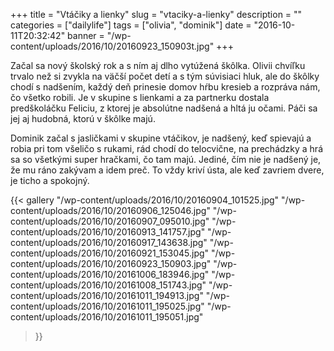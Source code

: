 +++
title = "Vtáčiky a lienky"
slug = "vtaciky-a-lienky"
description = ""
categories = ["dailylife"]
tags = ["olivia", "dominik"]
date = "2016-10-11T20:32:42"
banner = "/wp-content/uploads/2016/10/20160923_150903t.jpg"
+++

Začal sa nový školský rok a s ním aj dlho vytúžená škôlka. Olivii chvíľku trvalo než si zvykla na väčší počet detí a s tým súvisiaci hluk, ale do škôlky chodí
s nadšením, každý deň prinesie domov hŕbu kresieb a rozpráva nám, čo všetko robili. Je v skupine s
lienkami a za partnerku dostala predškoláčku Feliciu, z ktorej je absolútne nadšená a hltá ju
očami. Páči sa jej aj hudobná, ktorú v škôlke majú.

Dominik začal s jasličkami v skupine vtáčikov, je nadšený, keď spievajú a robia pri tom všeličo s
rukami, rád chodí do telocvične, na prechádzky a hrá sa so všetkými super hračkami, čo tam majú.
Jediné, čím nie je nadšený je, že mu ráno zakývam a idem preč. To vždy kriví ústa, ale keď zavriem
dvere, je ticho a spokojný.

{{< gallery
    "/wp-content/uploads/2016/10/20160904_101525.jpg"
    "/wp-content/uploads/2016/10/20160906_125046.jpg"
    "/wp-content/uploads/2016/10/20160907_095010.jpg"
    "/wp-content/uploads/2016/10/20160913_141757.jpg"
    "/wp-content/uploads/2016/10/20160917_143638.jpg"
    "/wp-content/uploads/2016/10/20160921_153045.jpg"
    "/wp-content/uploads/2016/10/20160923_150903.jpg"
    "/wp-content/uploads/2016/10/20161006_183946.jpg"
    "/wp-content/uploads/2016/10/20161008_151743.jpg"
    "/wp-content/uploads/2016/10/20161011_194913.jpg"
    "/wp-content/uploads/2016/10/20161011_195025.jpg"
    "/wp-content/uploads/2016/10/20161011_195051.jpg"
>}}
